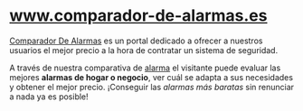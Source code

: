 # www.comparador-de-alarmas.es
[Comparador De Alarmas](http://www.comparador-de-alarmas.es/ "comparador de alarmas") es un portal dedicado a ofrecer a nuestros usuarios el mejor precio a la hora de contratar un sistema de seguridad.

A través de nuestra comparativa de [alarma](http://www.comparador-de-alarmas.es/ "alarmas para casa") el visitante puede evaluar las mejores **alarmas de hogar o negocio**, ver cuál se adapta a sus necesidades y obtener el mejor precio. ¡Conseguir las *alarmas más baratas* sin renunciar a nada ya es posible!
